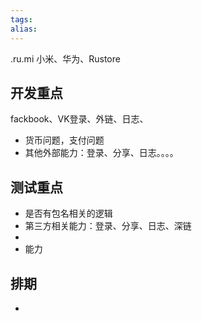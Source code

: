 ```yaml
---
tags: 
alias:
---
```


.ru.mi
小米、华为、Rustore

## 开发重点
fackbook、VK登录、外链、日志、
- 货币问题，支付问题
- 其他外部能力：登录、分享、日志。。。。

## 测试重点
- 是否有包名相关的逻辑
- 第三方相关能力：登录、分享、日志、深链
- 
- 能力

## 排期
- 